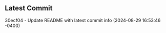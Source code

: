 
## Latest Commit
30ecf04 - Update README with latest commit info (2024-08-29 16:53:46 -0400) <Yunxi-Zhou>
